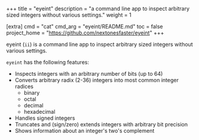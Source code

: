 +++
title = "eyeint"
description = "a command line app to inspect arbitrary sized integers without various settings."
weight = 1

[extra]
cmd = "cat"
cmd_arg = "eyeint/README.md"
toc = false
project_home = "https://github.com/nextonesfaster/eyeint"
+++

eyeint (`ii`) is a command line app to inspect arbitrary sized integers without various settings.

`eyeint` has the following features:

- Inspects integers with an arbitrary number of bits (up to 64)
- Converts arbitrary radix (2-36) integers into most common integer radices
  - binary
  - octal
  - decimal
  - hexadecimal
- Handles signed integers
- Truncates and (sign/zero) extends integers with arbitrary bit precision
- Shows information about an integer's two's complement
